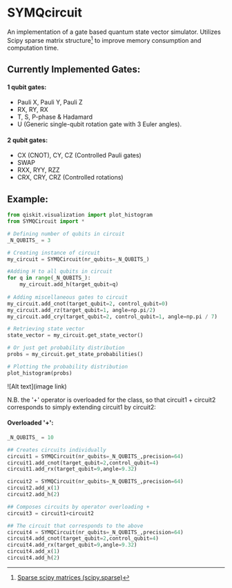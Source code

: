 # SYMQcircuit
An implementation of a gate based quantum state vector simulator. 
Utilizes Scipy sparse matrix structure[^1] to improve memory consumption and computation time. 

## Currently Implemented Gates: ##
#### 1 qubit gates: ####
- Pauli X, Pauli Y, Pauli Z
- RX, RY, RX
- T, S, P-phase & Hadamard
- U (Generic single-qubit rotation gate with 3 Euler angles).
#### 2 qubit gates: ####
- CX (CNOT), CY, CZ (Controlled Pauli gates)
- SWAP
- RXX, RYY, RZZ
- CRX, CRY, CRZ (Controlled rotations)

[^1]: [Sparse scipy matrices (scipy.sparse)](https://docs.scipy.org/doc/scipy/reference/sparse.html)

## Example: ##

```python
from qiskit.visualization import plot_histogram
from SYMQCircuit import *

# Defining number of qubits in circuit
_N_QUBITS_ = 3

# Creating instance of circuit
my_circuit = SYMQCircuit(nr_qubits=_N_QUBITS_)

#Adding H to all qubits in circuit
for q in range(_N_QUBITS_):
    my_circuit.add_h(target_qubit=q)
    
# Adding miscellaneous gates to circuit 
my_circuit.add_cnot(target_qubit=2, control_qubit=0)
my_circuit.add_rz(target_qubit=1, angle=np.pi/2)
my_circuit.add_cry(target_qubit=2, control_qubit=1, angle=np.pi / 7)

# Retrieving state vector
state_vector = my_circuit.get_state_vector()

# Or just get probability distribution 
probs = my_circuit.get_state_probabilities()

# Plotting the probability distribution
plot_histogram(probs)
```
![Alt text](image link)


N.B. the '+' operator is overloaded for the class, so that
circuit1 + circuit2 corresponds to simply extending circuit1 by circuit2:

#### Overloaded '+': ###

```python
_N_QUBITS_ = 10

## Creates circuits individually 
circuit1 = SYMQCircuit(nr_qubits=_N_QUBITS_,precision=64)
circuit1.add_cnot(target_qubit=2,control_qubit=4)
circuit1.add_rx(target_qubit=9,angle=9.32)

circuit2 = SYMQCircuit(nr_qubits=_N_QUBITS_,precision=64)
circuit2.add_x(1)
circuit2.add_h(2)

## Composes circuits by operator overloading + 
circuit3 = circuit1+circuit2

## The circuit that corresponds to the above 
circuit4 = SYMQCircuit(nr_qubits=_N_QUBITS_,precision=64)
circuit4.add_cnot(target_qubit=2,control_qubit=4)
circuit4.add_rx(target_qubit=9,angle=9.32)
circuit4.add_x(1)
circuit4.add_h(2)
```



